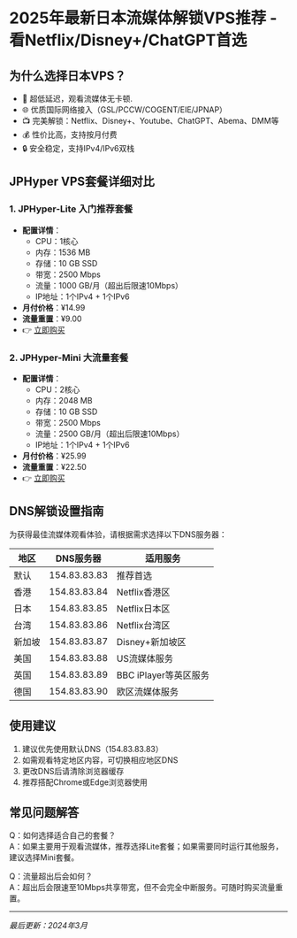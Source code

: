 # 2025年最新日本流媒体解锁VPS推荐 - 看Netflix/Disney+/ChatGPT首选

## 为什么选择日本VPS？

- 🚀 超低延迟，观看流媒体无卡顿.
- 🌐 优质国际网络接入（GSL/PCCW/COGENT/EIE/JPNAP）
- 📺 完美解锁：Netflix、Disney+、Youtube、ChatGPT、Abema、DMM等
- 💰 性价比高，支持按月付费
- 🔒 安全稳定，支持IPv4/IPv6双栈

## JPHyper VPS套餐详细对比

### 1. JPHyper-Lite 入门推荐套餐
- **配置详情**：
  - CPU：1核心
  - 内存：1536 MB
  - 存储：10 GB SSD
  - 带宽：2500 Mbps
  - 流量：1000 GB/月（超出后限速10Mbps）
  - IP地址：1个IPv4 + 1个IPv6
- **月付价格**：¥14.99
- **流量重置**：¥9.00
- 👉 [立即购买](https://akile.io/shop/server?type=traffic&areaId=5&nodeId=25&planId=948&aff_code=a1e2817f-c626-4f0b-b7ba-afce0951a583)

### 2. JPHyper-Mini 大流量套餐
- **配置详情**：
  - CPU：2核心
  - 内存：2048 MB
  - 存储：10 GB SSD
  - 带宽：2500 Mbps
  - 流量：2500 GB/月（超出后限速10Mbps）
  - IP地址：1个IPv4 + 1个IPv6
- **月付价格**：¥25.99
- **流量重置**：¥22.50
- 👉 [立即购买](https://akile.io/shop/server?type=traffic&areaId=5&nodeId=25&planId=944&aff_code=a1e2817f-c626-4f0b-b7ba-afce0951a583)

## DNS解锁设置指南

为获得最佳流媒体观看体验，请根据需求选择以下DNS服务器：

| 地区 | DNS服务器 | 适用服务 |
|------|-----------|----------|
| 默认 | 154.83.83.83 | 推荐首选 |
| 香港 | 154.83.83.84 | Netflix香港区 |
| 日本 | 154.83.83.85 | Netflix日本区 |
| 台湾 | 154.83.83.86 | Netflix台湾区 |
| 新加坡 | 154.83.83.87 | Disney+新加坡区 |
| 美国 | 154.83.83.88 | US流媒体服务 |
| 英国 | 154.83.83.89 | BBC iPlayer等英区服务 |
| 德国 | 154.83.83.90 | 欧区流媒体服务 |

## 使用建议

1. 建议优先使用默认DNS（154.83.83.83）
2. 如需观看特定地区内容，可切换相应地区DNS
3. 更改DNS后请清除浏览器缓存
4. 推荐搭配Chrome或Edge浏览器使用

## 常见问题解答

Q：如何选择适合自己的套餐？  
A：如果主要用于观看流媒体，推荐选择Lite套餐；如果需要同时运行其他服务，建议选择Mini套餐。

Q：流量超出后会如何？  
A：超出后会限速至10Mbps共享带宽，但不会完全中断服务。可随时购买流量重置。

---
*最后更新：2024年3月* 
